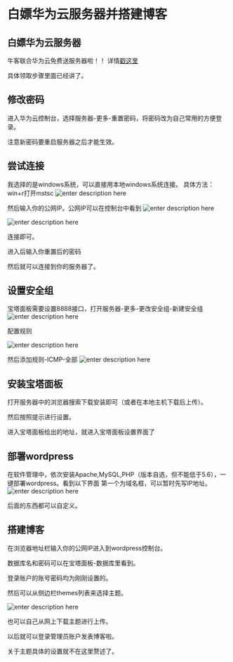 # 白嫖华为云服务器并搭建博客

## 白嫖华为云服务器

牛客联合华为云免费送服务器啦！！
详情[戳这里](https://www.nowcoder.com/discuss/383355?type=0&order=0&pos=5&page=2)

具体领取步骤里面已经讲了。

## 修改密码

进入华为云控制台，选择服务器-更多-重置密码，将密码改为自己常用的方便登录。

注意新密码要重启服务器之后才能生效。

## 尝试连接

我选择的是windows系统，可以直接用本地windows系统连接。
具体方法：win+r打开mstsc
![enter description here](https://gitee.com/wxyww/picture/raw/master/小书匠/1585009827985.png)

然后输入你的公网IP。公网IP可以在控制台中看到
![enter description here](https://gitee.com/wxyww/picture/raw/master/小书匠/1585009861457.png)

![enter description here](https://gitee.com/wxyww/picture/raw/master/小书匠/1585009935720.png)

连接即可。

进入后输入你重置后的密码

然后就可以连接到你的服务器了。

## 设置安全组

宝塔面板需要设置8888接口，打开服务器-更多-更改安全组-新建安全组
![enter description here](https://gitee.com/wxyww/picture/raw/master/小书匠/1585010258298.png)

配置规则

![enter description here](https://gitee.com/wxyww/picture/raw/master/小书匠/1585010312961.png)

然后添加规则-ICMP-全部
![enter description here](https://gitee.com/wxyww/picture/raw/master/小书匠/1585010391126.png)

## 安装宝塔面板

打开服务器中的浏览器搜索下载安装即可（或者在本地主机下载后上传）。

然后按照提示进行设置。

进入宝塔面板给出的地址，就进入宝塔面板设置界面了

## 部署wordpress

在软件管理中，依次安装Apache,MySQL,PHP（版本自选，但不能低于5.6），一键部署wordpress。看到以下界面
第一个为域名框，可以暂时先写IP地址。
![enter description here](https://gitee.com/wxyww/picture/raw/master/小书匠/1585010574512.png)

后面的东西都可以自定义。

## 搭建博客

在浏览器地址栏输入你的公网IP进入到wordpress控制台。

数据库名和密码可以在宝塔面板-数据库里看到。

登录账户的账号密码均为刚刚设置的。

然后可以从侧边栏themes列表来选择主题。

![enter description here](https://gitee.com/wxyww/picture/raw/master/小书匠/1585011090309.png)

也可以自己从网上下载主题进行上传。

以后就可以登录管理员账户发表博客啦。

关于主题具体的设置就不在这里赘述了。